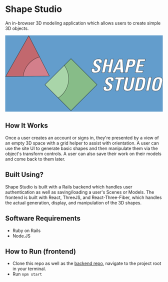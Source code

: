 # Shape Studio

An in-browser 3D modeling application which allows users to create simple 3D objects.

![](public/logoBackground.png)

## How It Works

Once a user creates an account or signs in, they're presented by a view of an empty 3D space with a grid helper to assist with orientation. A user can use the site UI to generate basic shapes and then manipulate them via the object's transform controls. A user can also save their work on their models and come back to them later.

## Built Using?

Shape Studio is built with a Rails backend which handles user authentication as well as saving/loading a user's Scenes or Models. The frontend is built with React, ThreeJS, and React-Three-Fiber, which handles the actual generation, display, and manipulation of the 3D shapes.

## Software Requirements

- Ruby on Rails
- Node.JS

## How to Run (frontend)

- Clone this repo as well as the [backend repo](https://github.com/ktomanelli/ShapeStudio_backend), navigate to the project root in your terminal.
- Run `npm start`
